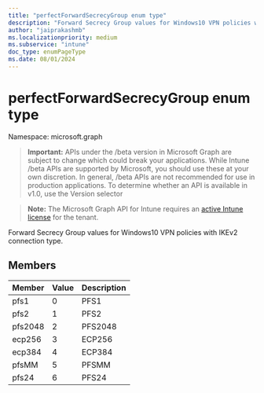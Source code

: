 ```yaml
---
title: "perfectForwardSecrecyGroup enum type"
description: "Forward Secrecy Group values for Windows10 VPN policies with IKEv2 connection type."
author: "jaiprakashmb"
ms.localizationpriority: medium
ms.subservice: "intune"
doc_type: enumPageType
ms.date: 08/01/2024
---
```


# perfectForwardSecrecyGroup enum type

Namespace: microsoft.graph

> **Important:** APIs under the /beta version in Microsoft Graph are subject to change which could break your applications. While Intune /beta APIs are supported by Microsoft, you should use these at your own discretion. In general, /beta APIs are not recommended for use in production applications. To determine whether an API is available in v1.0, use the Version selector

> **Note:** The Microsoft Graph API for Intune requires an [active Intune license](https://go.microsoft.com/fwlink/?linkid=839381) for the tenant.

Forward Secrecy Group values for Windows10 VPN policies with IKEv2 connection type.

## Members
|Member|Value|Description|
|:---|:---|:---|
|pfs1|0|PFS1|
|pfs2|1|PFS2|
|pfs2048|2|PFS2048|
|ecp256|3|ECP256|
|ecp384|4|ECP384|
|pfsMM|5|PFSMM|
|pfs24|6|PFS24|